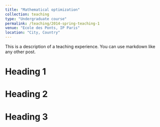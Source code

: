 ```yaml
---
title: "Mathematical optimization"
collection: teaching
type: "Undergraduate course"
permalink: /teaching/2014-spring-teaching-1
venue: "Ecole des Ponts, IP Paris"
location: "City, Country"
---
```


This is a description of a teaching experience. You can use markdown like any other post.

Heading 1
======

Heading 2
======

Heading 3
======

